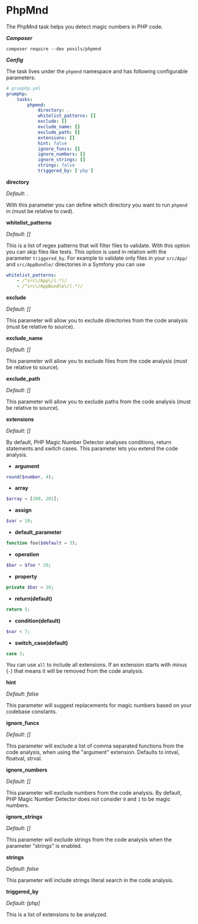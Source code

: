 # PhpMnd

The PhpMnd task helps you detect magic numbers in PHP code.

***Composer***

```
composer require --dev povils/phpmnd
```

***Config***

The task lives under the `phpmnd` namespace and has following configurable parameters:

```yaml
# grumphp.yml
grumphp:
    tasks:
        phpmnd:
            directory: .
            whitelist_patterns: []
            exclude: []
            exclude_name: []
            exclude_path: []
            extensions: []
            hint: false
            ignore_funcs: []
            ignore_numbers: []
            ignore_strings: []
            strings: false
            triggered_by: ['php']
```

**directory**

*Default: .*

With this parameter you can define which directory you want to run `phpmnd` in (must be relative to cwd).

**whitelist_patterns**

*Default: []*

This is a list of regex patterns that will filter files to validate. With this option you can skip files like tests. This option is used in relation with the parameter `triggered_by`.
For example to validate only files in your `src/App/` and `src/AppBundle/` directories in a Symfony you can use 
```yaml
whitelist_patterns:
    - /^src\/App\/(.*)/
    - /^src\/AppBundle\/(.*)/
```

**exclude**

*Default: []*

This parameter will allow you to exclude directories from the code analysis (must be relative to source).

**exclude_name**

*Default: []*

This parameter will allow you to exclude files from the code analysis (must be relative to source).

**exclude_path**

*Default: []*

This parameter will allow you to exclude paths from the code analysis (must be relative to source).

**extensions**

*Default: []*

By default, PHP Magic Number Detector analyses conditions, return statements and switch cases. This parameter lets you extend the code analysis.

* **argument**
```php
round($number, 4);
```
* **array**
```php
$array = [200, 201];
```
* **assign**
```php
$var = 10;
```
* **default_parameter**
```php
function foo($default = 3);
```
* **operation**
```php
$bar = $foo * 20;
```
* **property**
```php
private $bar = 10;
```
* **return(default)**
```php
return 5;
```
* **condition(default)**
```php
$var < 7;
```
* **switch_case(default)**
```php
case 3;
```

You can use `all` to include all extensions. If an extension starts with minus (`-`) that means it will be removed from the code analysis.

**hint**

*Default: false*

This parameter will suggest replacements for magic numbers based on your codebase constants.

**ignore_funcs**

*Default: []*

This parameter will exclude a list of comma separated functions from the code analysis, when using the "argument" extension. Defaults to intval, floatval, strval.

**ignore_numbers**

*Default: []*

This parameter will exclude numbers from the code analysis. By default, PHP Magic Number Detector does not consider `0` and `1` to be magic numbers.

**ignore_strings**

*Default: []*

This parameter will exclude strings from the code analysis when the parameter "strings" is enabled.

**strings**

*Default: false*

This parameter will include strings literal search in the code analysis.

**triggered_by**

*Default: [php]*

This is a list of extensions to be analyzed.
